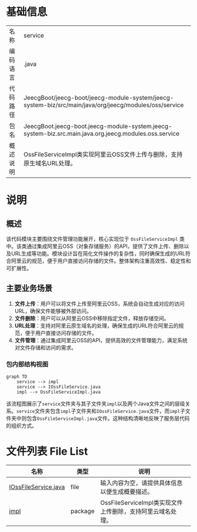 # 基础信息

|      |      |
|------|------|
| 名称 | service |
| 编码语言 | .java |
| 代码路径 | JeecgBoot/jeecg-boot/jeecg-module-system/jeecg-system-biz/src/main/java/org/jeecg/modules/oss/service |
| 包名 | JeecgBoot.jeecg-boot.jeecg-module-system.jeecg-system-biz.src.main.java.org.jeecg.modules.oss.service |
| 概述说明 | OssFileServiceImpl类实现阿里云OSS文件上传与删除，支持原生域名URL处理。 |

# 说明

## 概述
该代码模块主要围绕文件管理功能展开，核心实现位于 `OssFileServiceImpl` 类中。该类通过集成阿里云OSS（对象存储服务）的API，提供了文件上传、删除以及URL生成等功能。模块设计旨在简化文件操作的复杂性，同时确保生成的URL符合阿里云的规范，便于用户直接访问存储的文件。整体架构注重高效性、稳定性和可扩展性。

## 主要业务场景
1. **文件上传**：用户可以将文件上传至阿里云OSS，系统会自动生成对应的访问URL，确保文件能够被外部访问。
2. **文件删除**：用户可以从阿里云OSS中移除指定文件，释放存储空间。
3. **URL处理**：支持对阿里云原生域名的处理，确保生成的URL符合阿里云的规范，便于用户直接访问存储的文件。
4. **文件管理**：通过集成阿里云OSS的API，提供高效的文件管理能力，满足系统对文件存储和访问的需求。


### 包内部结构视图

```mermaid
graph TD
    service --> impl
    service --> IOssFileService.java
    impl --> OssFileServiceImpl.java
```

该流程图展示了`service`文件夹与其子文件夹`impl`以及两个Java文件之间的层级关系。`service`文件夹包含`impl`子文件夹和`IOssFileService.java`文件，而`impl`子文件夹中则包含`OssFileServiceImpl.java`文件。这种结构清晰地反映了服务层代码的组织方式。

# 文件列表 File List

| 名称   | 类型  | 说明 |
|-------|------|-------------|
| [IOssFileService.java](IOssFileService.md) | file | 输入内容为空，请提供具体信息以便生成概要描述。 |
| [impl](impl/_module.md) | package | OssFileServiceImpl类实现文件上传删除，支持阿里云域名处理。 |


